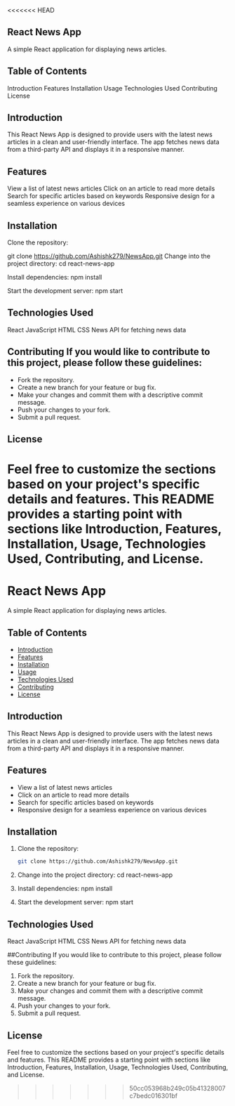<<<<<<< HEAD
## React News App
A simple React application for displaying news articles.

## Table of Contents
Introduction
Features
Installation
Usage
Technologies Used
Contributing
License

## Introduction
This React News App is designed to provide users with the latest news articles in a clean and user-friendly interface. The app fetches news data from a third-party API and displays it in a responsive manner.

## Features
View a list of latest news articles
Click on an article to read more details
Search for specific articles based on keywords
Responsive design for a seamless experience on various devices

## Installation
Clone the repository:

git clone https://github.com/Ashishk279/NewsApp.git
Change into the project directory: cd react-news-app

Install dependencies: npm install

Start the development server: npm start

## Technologies Used
React JavaScript HTML CSS News API for fetching news data

## Contributing If you would like to contribute to this project, please follow these guidelines:

- Fork the repository.
- Create a new branch for your feature or bug fix.
- Make your changes and commit them with a descriptive commit message.
- Push your changes to your fork.
- Submit a pull request.

## License
Feel free to customize the sections based on your project's specific details and features. This README provides a starting point with sections like Introduction, Features, Installation, Usage, Technologies Used, Contributing, and License.
=======
# React News App

A simple React application for displaying news articles.

## Table of Contents

- [Introduction](#introduction)
- [Features](#features)
- [Installation](#installation)
- [Usage](#usage)
- [Technologies Used](#technologies-used)
- [Contributing](#contributing)
- [License](#license)

## Introduction

This React News App is designed to provide users with the latest news articles in a clean and user-friendly interface. The app fetches news data from a third-party API and displays it in a responsive manner.

## Features

- View a list of latest news articles
- Click on an article to read more details
- Search for specific articles based on keywords
- Responsive design for a seamless experience on various devices

## Installation

1. Clone the repository:

   ```bash
   git clone https://github.com/Ashishk279/NewsApp.git
2. Change into the project directory:
   cd react-news-app
3. Install dependencies:
   npm install
4. Start the development server:
   npm start

## Technologies Used
React
JavaScript
HTML
CSS
News API for fetching news data

##Contributing
If you would like to contribute to this project, please follow these guidelines:

1. Fork the repository.
2. Create a new branch for your feature or bug fix.
3. Make your changes and commit them with a descriptive commit message.
4. Push your changes to your fork.
5. Submit a pull request.
   
## License

Feel free to customize the sections based on your project's specific details and features. This README provides a starting point with sections like Introduction, Features, Installation, Usage, Technologies Used, Contributing, and License.


>>>>>>> 50cc053968b249c05b41328007c7bedc016301bf
